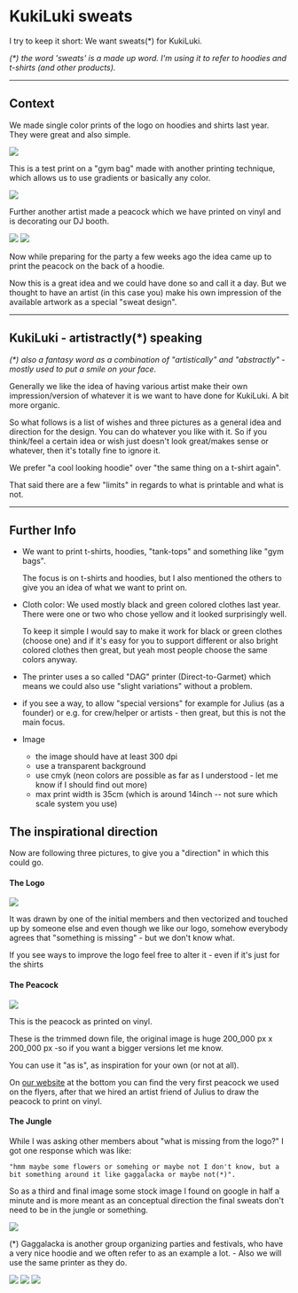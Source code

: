 # KukiLuki sweats

I try to keep it short: We want sweats(*) for KukiLuki.

<i>(*) the word 'sweats' is a made up word. I'm using it to refer to hoodies and t-shirts (and other products).</i>

***

## Context

We made single color prints of the logo on hoodies and shirts last year. They were great and also simple. 

![](/kuki-last-year.jpg)

This is a test print on a "gym bag" made with another printing technique, which allows us to use gradients or basically any color.

![](/test-print.jpg)

Further another artist made a peacock which we have printed on vinyl and is decorating our DJ booth.

![](/peacock.jpg)
![](/peacock-glow.jpg)


Now while preparing for the party a few weeks ago the idea came up to print the peacock on the back of a hoodie. 

Now this is a great idea and we could have done so and call it a day. But we thought to have an artist (in this case you) make his own impression of the available artwork as a special "sweat design".

***

## KukiLuki - artistractly(*) speaking

<i>(*) also a fantasy word as a combination of "artistically" and "abstractly" - mostly used to put a smile on your face.</i>

Generally we like the idea of having various artist make their own impression/version of whatever it is we want to have done for KukiLuki. A bit more organic.

So what follows is a list of wishes and three pictures as a general idea and direction for the design. You can do whatever you like with it. So if you think/feel a certain idea or wish just doesn't look great/makes sense or whatever, then it's totally fine to ignore it. 

We prefer "a cool looking hoodie" over "the same thing on a t-shirt again".

That said there are a few "limits" in regards to what is printable and what is not.

***

## Further Info

- We want to print t-shirts, hoodies, "tank-tops" and something like "gym bags". 
	
	The focus is on t-shirts and hoodies, but I also mentioned the others to give you an idea of what we want to print on.

- Cloth color: We used mostly black and green colored clothes last year. There were one or two who chose yellow and it looked surprisingly well.
	
	To keep it simple I would say to make it work for black or green clothes (choose one) and if it's easy for you to support different or also bright colored clothes then great, but yeah most people choose the same colors anyway.

- The printer uses a so called "DAG" printer (Direct-to-Garmet) which means we could also use "slight variations" without a problem.

- if you see a way, to allow "special versions" for example for Julius (as a founder) or e.g. for crew/helper or artists - then great, but this is not the main focus.

- Image
	- the image should have at least 300 dpi
	- use a transparent background
	- use cmyk (neon colors are possible as far as I understood - let me know if I should find out more)
	- max print width is 35cm (which is around 14inch -- not sure which scale system you use)


## The inspirational direction

Now are following three pictures, to give you a "direction" in which this could go. 

#### The Logo

![](/kuki-logo.svg)

It was drawn by one of the initial members and then vectorized and touched up by someone else and even though we like our logo, somehow everybody agrees that "something is missing"  - but we don't know what.

If you see ways to improve the logo feel free to alter it - even if it's just for the shirts


#### The Peacock

![](/pauw.png)

This is the peacock as printed on vinyl.

These is the trimmed down file, the original image is huge 200_000 px x 200_000 px -so if you want a bigger versions let me know.

You can use it "as is", as inspiration for your own (or not at all).


On [our website](https://www.kukiluki.org) at the bottom you can find the very first peacock we used on the flyers, after that we hired an artist friend of Julius to draw the peacock to print on vinyl. 




#### The Jungle

While I was asking other members about "what is missing from the logo?" I got one response which was like: 

    "hmm maybe some flowers or somehing or maybe not I don't know, but a bit something around it like gaggalacka or maybe not(*)".

So as a third and final image some stock image I found on google in half a minute and is more meant as an conceptual direction the final sweats don't need to be in the jungle or something.

![](/rainforest.png)

(*) Gaggalacka is another group organizing parties and festivals, who have a very nice hoodie and we often refer to as an example a lot. - Also we will use the same printer as they do.

![](/gagga-back.jpg)
![](/gagga-front.jpg)
![](/gagga-bag.jpg)








